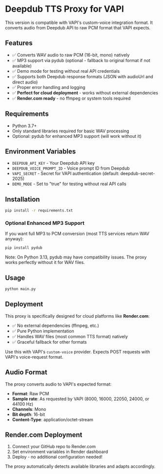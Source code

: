 # Deepdub TTS Proxy for VAPI

This version is compatible with VAPI's custom-voice integration format. It converts audio from Deepdub API to raw PCM format that VAPI expects.

## Features

- ✅ Converts WAV audio to raw PCM (16-bit, mono) natively
- ✅ MP3 support via pydub (optional - fallback to original format if not available)
- ✅ Demo mode for testing without real API credentials
- ✅ Supports both Deepdub response formats (JSON with audioUrl and direct audio)
- ✅ Proper error handling and logging
- ✅ **Perfect for cloud deployment** - works without external dependencies
- ✅ **Render.com ready** - no ffmpeg or system tools required

## Requirements

- Python 3.7+
- Only standard libraries required for basic WAV processing
- Optional: pydub for enhanced MP3 support (will work without it)

## Environment Variables

- `DEEPDUB_API_KEY` - Your Deepdub API key
- `DEEPDUB_VOICE_PROMPT_ID` - Voice prompt ID from Deepdub
- `VAPI_SECRET` - Secret for VAPI authentication (default: deepdub-secret-2025)
- `DEMO_MODE` - Set to "true" for testing without real API calls

## Installation

```bash
pip install -r requirements.txt
```

### Optional Enhanced MP3 Support

If you want full MP3 to PCM conversion (most TTS services return WAV anyway):

```bash
pip install pydub
```

Note: On Python 3.13, pydub may have compatibility issues. The proxy works perfectly without it for WAV files.

## Usage

```bash
python main.py
```

## Deployment

This proxy is specifically designed for cloud platforms like **Render.com**:

- ✅ No external dependencies (ffmpeg, etc.)
- ✅ Pure Python implementation
- ✅ Handles WAV files (most common TTS format) natively
- ✅ Graceful fallback for other formats

Use this with VAPI's `custom-voice` provider. Expects POST requests with VAPI's voice-request format.

## Audio Format

The proxy converts audio to VAPI's expected format:
- **Format**: Raw PCM
- **Sample rate**: As requested by VAPI (8000, 16000, 22050, 24000, or 44100 Hz)
- **Channels**: Mono
- **Bit depth**: 16-bit
- **Content-Type**: application/octet-stream

## Render.com Deployment

1. Connect your GitHub repo to Render.com
2. Set environment variables in Render dashboard
3. Deploy - no additional configuration needed!

The proxy automatically detects available libraries and adapts accordingly.